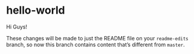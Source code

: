 # hello-world

Hi Guys!

These changes will be made to just the README file on your `readme-edits` branch, so now this branch contains content that’s different from `master`.
